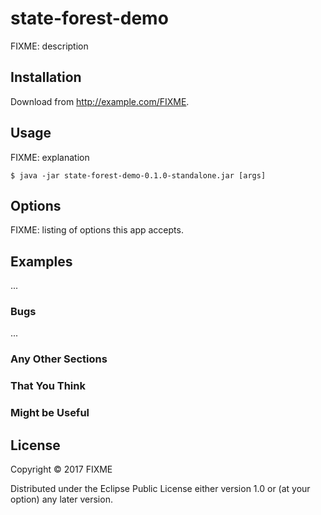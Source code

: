 # state-forest-demo

FIXME: description

## Installation

Download from http://example.com/FIXME.

## Usage

FIXME: explanation

    $ java -jar state-forest-demo-0.1.0-standalone.jar [args]

## Options

FIXME: listing of options this app accepts.

## Examples

...

### Bugs

...

### Any Other Sections
### That You Think
### Might be Useful

## License

Copyright © 2017 FIXME

Distributed under the Eclipse Public License either version 1.0 or (at
your option) any later version.
